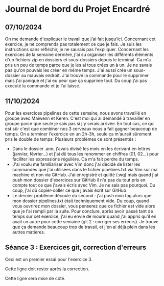 # Journal de bord du Projet Encardré

## 07/10/2024
On me demande d'expliquer le travail que j'ai fait jusqu'ici. Concernant cet exercice, je ne comprends pas totalement ce que je fais. Je suis les instructions sans réfléchir, je ne saurais pas l'expliquer. Concernant les exercices de la semaine  dernière, j'ai su organiser les différents éléments d'un fichiers zip en dossiers et sous-dossiers depuis le terminal. Ca m'a pris un peu de temps parce que je les ai tous crées un à un. Je ne savais pas qu'on pouvais les créer en même temps. J'ai aussi crée un sous-dossier au mauvais endroit. J'ai trouvé la commande pour le supprimer mais j'ai paniqué et j'ai eu peur que ça supprime tout. Du coup j'ai pas executé la commande et je l'ai laissé. 

## 11/10/2024
Pour les exercices pipelines de cette semaine, nous avons travaillé en groupe avec Maiwenn et Keren. C'est moi qui ai demandé à travailler en groupe parce que seule je sais pas si j'y serais arrivée. En tout cas, ce qui est sûr c'est que combiner nos 3 cerveaux nous a fait gagner beaucoup de temps. On a terminer l'exercice en un 2h-3h, seule ça m'aurait sûrement pris le double de temps. Plusieurs problèmes ce sont présentés :
- Dans le dossier .ann, j'avais divisé les mois en les écrivant en lettres (janvier, février...) et j'ai dû tous les renommer en chiffres (01, 02...) pour faciliter les expressions régulière. Ca m'a fait perdre du temps.
- J'ai voulu me familiariser avec Vim donc j'ai décidé de lister les commandes que j'ai utilisées dans le fichier pipelines.txt via Vim sur ma machine et non via GitHub. J'ai enregistré et quitté (:wq) mais quand j'ai push mon dossier d'exercices sur GitHub il n'a pas du tout pris en compte tout ce que j'avais écris avec Vim. Je ne sais pas pourquoi. Du coup, j'ai dû copier-coller ce que j'avais écrit sur GitHub
- Le dernier problème découle du second : j'ai push mon tag alors que mon dossier pipelines.txt était techniquement vide. Du coup, quand vous ouvrirez mon dossier, vous penserez que ce fichier est vide alors que je l'ai rempli par la suite.
Pour conclure, après avoir passé tant de temps sur cet exercice, j'ai eu envie de mourir quand j'ai appris qu'il en avait un autre pour cette semaine (git 2 : corriger ses erreurs). Je trouve que ça demande beaucoup trop de travail, et j'en ai déjà plein dans les autres matières.

## Séance 3 : Exercices git, correction d'erreurs

Ceci est un premier essai pour l'exercice 3.

Cette ligne doit rester après la correction.

Cette ligne sera mise de côté.
